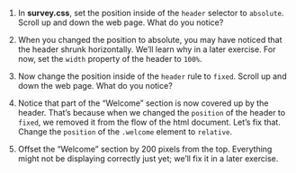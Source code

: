 1. In **survey.css**, set the position inside of the `header` selector to `absolute`. Scroll up and down the web page. What do you notice?

2. When you changed the position to absolute, you may have noticed that the header shrunk horizontally. We’ll learn why in a later exercise. For now, set the `width` property of the header to `100%`.

3. Now change the position inside of the `header` rule to `fixed`. Scroll up and down the web page. What do you notice?

2. Notice that part of the “Welcome” section is now covered up by the header. That’s because when we changed the `position` of the header to `fixed`, we removed it from the flow of the html document. Let’s fix that. Change the `position` of the `.welcome` element to `relative`.

3. Offset the “Welcome” section by 200 pixels from the top. Everything might not be displaying correctly just yet; we’ll fix it in a later exercise.